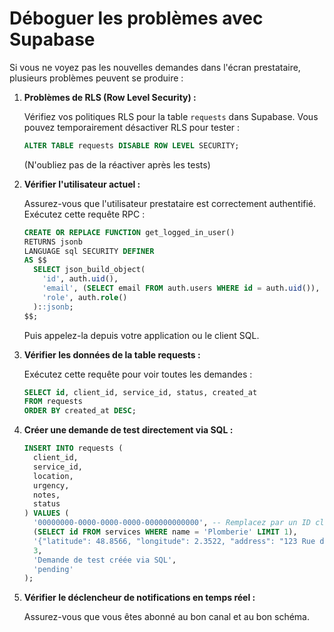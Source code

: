 # Déboguer les problèmes avec Supabase

Si vous ne voyez pas les nouvelles demandes dans l'écran prestataire, plusieurs problèmes peuvent se produire :

1. **Problèmes de RLS (Row Level Security) :**
   
   Vérifiez vos politiques RLS pour la table `requests` dans Supabase. Vous pouvez temporairement désactiver RLS pour tester :
   ```sql
   ALTER TABLE requests DISABLE ROW LEVEL SECURITY;
   ```
   (N'oubliez pas de la réactiver après les tests)

2. **Vérifier l'utilisateur actuel :**
   
   Assurez-vous que l'utilisateur prestataire est correctement authentifié. Exécutez cette requête RPC :
   ```sql
   CREATE OR REPLACE FUNCTION get_logged_in_user()
   RETURNS jsonb
   LANGUAGE sql SECURITY DEFINER
   AS $$
     SELECT json_build_object(
       'id', auth.uid(),
       'email', (SELECT email FROM auth.users WHERE id = auth.uid()),
       'role', auth.role()
     )::jsonb;
   $$;
   ```
   
   Puis appelez-la depuis votre application ou le client SQL.

3. **Vérifier les données de la table requests :**
   
   Exécutez cette requête pour voir toutes les demandes :
   ```sql
   SELECT id, client_id, service_id, status, created_at
   FROM requests
   ORDER BY created_at DESC;
   ```

4. **Créer une demande de test directement via SQL :**
   
   ```sql
   INSERT INTO requests (
     client_id, 
     service_id, 
     location, 
     urgency, 
     notes, 
     status
   ) VALUES (
     '00000000-0000-0000-0000-000000000000', -- Remplacez par un ID client valide
     (SELECT id FROM services WHERE name = 'Plomberie' LIMIT 1),
     '{"latitude": 48.8566, "longitude": 2.3522, "address": "123 Rue de Test, Paris"}',
     3,
     'Demande de test créée via SQL',
     'pending'
   );
   ```

5. **Vérifier le déclencheur de notifications en temps réel :**
   
   Assurez-vous que vous êtes abonné au bon canal et au bon schéma.

